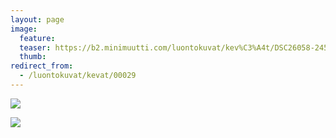 ```yaml
---
layout: page
image:
  feature:
  teaser: https://b2.minimuutti.com/luontokuvat/kev%C3%A4t/DSC26058-245px.jpg
  thumb:
redirect_from:
  - /luontokuvat/kevat/00029
---
```


![](https://b2.minimuutti.com/luontokuvat/kev%C3%A4t/DSC26051-800px.jpg)

![](https://b2.minimuutti.com/luontokuvat/kev%C3%A4t/DSC26058-800px.jpg)
